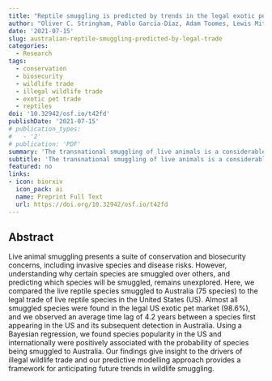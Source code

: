 ```yaml
---
title: "Reptile smuggling is predicted by trends in the legal exotic pet trade"
author: "Oliver C. Stringham, Pablo García‐Díaz, Adam Toomes, Lewis Mitchell, Joshua Ross, Phillip Cassey"
date: '2021-07-15'
slug: australian-reptile-smuggling-predicted-by-legal-trade
categories: 
  - Research
tags:
  - conservation
  - biosecurity
  - wildlife trade
  - illegal wildlife trade
  - exotic pet trade
  - reptiles
doi: '10.32942/osf.io/t42fd'
publishDate: '2021-07-15'
# publication_types:
#   - '2'
# publication: 'PDF'
summary: 'The transnational smuggling of live animals is a considerable threat to biodiversity conservation, environmental biosecurity, animal welfare and human health and wellbeing. Understanding which species are smuggled is understudied due to the occluded nature of the illegal trade. We compared illegal smuggling of reptiles into Australia to the legal pet trade of reptiles in the US. Both countries share common cultural values, but have very different laws in relation to the animal trade, where the US imposes little to no regulations while Australia bans the import and trade of all non-native species. We found that almost every species smuggled to Australia is found legally in the US trade and on average took about 6 six years from first appearing in the US trade to be smuggled to Australia. The popularity of a species in the US, and internationally, was associated with the likelihood that a species would be smuggled into Australia. We suggest that the US and other Western countries influence Australian desire for illegal reptile species. We provide the first empirical risk watch-list for desirable reptile species being trafficked into Australia. Our findings give insight into the drivers of illegal wildlife trade and our approach provides a framework for anticipating future trends in wildlife smuggling.'
subtitle: 'The transnational smuggling of live animals is a considerable threat to biodiversity conservation, environmental biosecurity, animal welfare and human health and wellbeing. Understanding which species are smuggled is understudied due to the occluded nature of the illegal trade. We compared illegal smuggling of reptiles into Australia to the legal pet trade of reptiles in the US. Both countries share common cultural values, but have very different laws in relation to the animal trade, where the US imposes little to no regulations while Australia bans the import and trade of all non-native species. We found that almost every species smuggled to Australia is found legally in the US trade and on average took about 6 six years from first appearing in the US trade to be smuggled to Australia. The popularity of a species in the US, and internationally, was associated with the likelihood that a species would be smuggled into Australia. We suggest that the US and other Western countries influence Australian desire for illegal reptile species. We provide the first empirical risk watch-list for desirable reptile species being trafficked into Australia. Our findings give insight into the drivers of illegal wildlife trade and our approach provides a framework for anticipating future trends in wildlife smuggling.'
featured: no
links:
- icon: biorxiv
  icon_pack: ai
  name: Preprint Full Text
  url: https://doi.org/10.32942/osf.io/t42fd
---
```


## Abstract

Live animal smuggling presents a suite of conservation and biosecurity concerns, including invasive species and disease risks. However, understanding why certain species are smuggled over others, and predicting which species will be smuggled, remains unexplored. Here, we compared the live reptile species smuggled to Australia (75 species) to the legal trade of live reptile species in the United States (US). Almost all smuggled species were found in the legal US exotic pet market (98.6%), and we observed an average time lag of 4.2 years between a species first appearing in the US and its subsequent detection in Australia. Using a Bayesian regression, we found species popularity in the US and internationally were positively associated with the probability of species being smuggled to Australia. Our findings give insight to the drivers of illegal wildlife trade and our predictive modelling approach provides a framework for anticipating future trends in wildlife smuggling. 